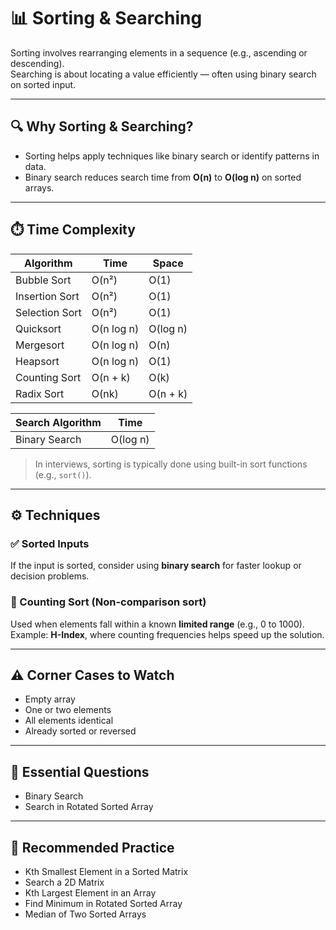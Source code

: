 # 📊 Sorting & Searching

Sorting involves rearranging elements in a sequence (e.g., ascending or descending).  
Searching is about locating a value efficiently — often using binary search on sorted input.

---

## 🔍 Why Sorting & Searching?

- Sorting helps apply techniques like binary search or identify patterns in data.
- Binary search reduces search time from **O(n)** to **O(log n)** on sorted arrays.

---

## ⏱️ Time Complexity

| Algorithm      | Time       | Space    |
| -------------- | ---------- | -------- |
| Bubble Sort    | O(n²)      | O(1)     |
| Insertion Sort | O(n²)      | O(1)     |
| Selection Sort | O(n²)      | O(1)     |
| Quicksort      | O(n log n) | O(log n) |
| Mergesort      | O(n log n) | O(n)     |
| Heapsort       | O(n log n) | O(1)     |
| Counting Sort  | O(n + k)   | O(k)     |
| Radix Sort     | O(nk)      | O(n + k) |

| Search Algorithm | Time     |
| ---------------- | -------- |
| Binary Search    | O(log n) |

> In interviews, sorting is typically done using built-in sort functions (e.g., `sort()`).

---

## ⚙️ Techniques

### ✅ Sorted Inputs

If the input is sorted, consider using **binary search** for faster lookup or decision problems.

### 🔢 Counting Sort (Non-comparison sort)

Used when elements fall within a known **limited range** (e.g., 0 to 1000).  
Example: **H-Index**, where counting frequencies helps speed up the solution.

---

## ⚠️ Corner Cases to Watch

- Empty array
- One or two elements
- All elements identical
- Already sorted or reversed

---

## 🧪 Essential Questions

- Binary Search
- Search in Rotated Sorted Array

---

## 🧠 Recommended Practice

- Kth Smallest Element in a Sorted Matrix
- Search a 2D Matrix
- Kth Largest Element in an Array
- Find Minimum in Rotated Sorted Array
- Median of Two Sorted Arrays
